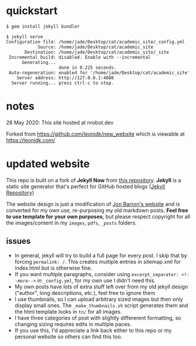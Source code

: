 # quickstart

```
$ gem install jekyll bundler

$ jekyll serve
Configuration file: /home/jade/Desktop/cat/academic_site/_config.yml
            Source: /home/jade/Desktop/cat/academic_site
       Destination: /home/jade/Desktop/cat/academic_site/_site
 Incremental build: disabled. Enable with --incremental
      Generating... 
                    done in 0.225 seconds.
 Auto-regeneration: enabled for '/home/jade/Desktop/cat/academic_site'
    Server address: http://127.0.0.1:4000
  Server running... press ctrl-c to stop.
```


# notes

28 May 2020: This site hosted at nrobot.dev

Forked from 
https://github.com/leonidk/new_website which is viewable at https://leonidk.com/

# updated website

This repo is built on a fork of **Jekyll Now** from [this repository](https://github.com/barryclark/jekyll-now). **Jekyll** is a static site generator that's perfect for GitHub hosted blogs ([Jekyll Repository](https://github.com/jekyll/jekyll))

The website design is just a modification of [Jon Barron's website](https://jonbarron.info/) and is converted for my own use, re-purposing my old markdown posts. **Feel free to use template for your own purposes**, but please respect copyright for all the images/content in my `images`, `pdfs`, `_posts` folders. 



## issues
* In general, jekyll will try to build a full page for every post. I skip that by forcing `permalink: /`. This creates multiple entries in sitemap.xml for index.html but is otherwise fine. 
* If you want multiple paragraphs, consider using `excerpt_separator: <!--more-->` in `_config.yml`, for my own use I didn't need this. 
* My own posts have lots of extra stuff left over from my old jekyll design ("author", long descriptions, etc.), feel free to ignore them
* I use thumbnails, so I can upload arbitrary sized images but then only display small ones. The `_make_thumbnails.sh` script generates them and the html template looks in `tn/` for all images. 
* I have three categories of post with slightly differerent formatting, so changing sizing requires edits in multiple paces. 
* If you use this, I'd appreciate a link back either to this repo or my personal website so others can find this too. 
